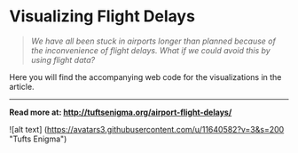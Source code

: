 # Visualizing Flight Delays

> *We have all been stuck in airports longer than planned because of the inconvenience of flight delays. What if we could avoid this by using flight data?*

Here you will find the accompanying web code for the visualizations in the article. 

---

**Read more at: http://tuftsenigma.org/airport-flight-delays/**

![alt text] (https://avatars3.githubusercontent.com/u/11640582?v=3&s=200 "Tufts Enigma")
